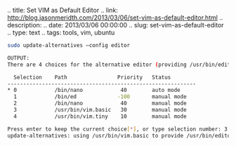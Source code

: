 .. title: Set VIM as Default Editor
.. link: http://blog.jasonmeridth.com/2013/03/06/set-vim-as-default-editor.html
.. description: 
.. date: 2013/03/06 00:00:00
.. slug: set-vim-as-default-editor
.. type: text
.. tags: tools, vim, ubuntu

```bash
sudo update-alternatives –config editor

OUTPUT:
There are 4 choices for the alternative editor (providing /usr/bin/editor).

  Selection    Path                Priority   Status
------------------------------------------------------------
* 0            /bin/nano            40        auto mode
  1            /bin/ed             -100       manual mode
  2            /bin/nano            40        manual mode
  3            /usr/bin/vim.basic   30        manual mode
  4            /usr/bin/vim.tiny    10        manual mode

Press enter to keep the current choice[*], or type selection number: 3
update-alternatives: using /usr/bin/vim.basic to provide /usr/bin/editor (editor) in manual mode
```
